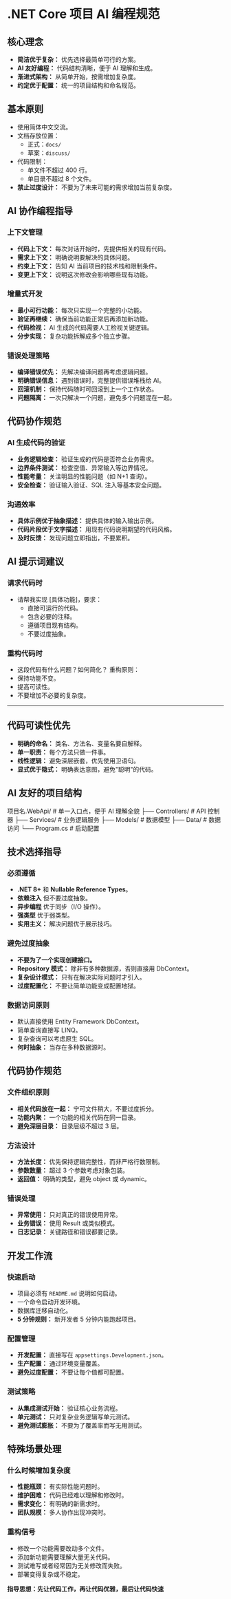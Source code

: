 


# .NET Core 项目 AI 编程规范

## 核心理念
- **简洁优于复杂：** 优先选择最简单可行的方案。
- **AI 友好编程：** 代码结构清晰，便于 AI 理解和生成。
- **渐进式架构：** 从简单开始，按需增加复杂度。
- **约定优于配置：** 统一的项目结构和命名规范。

## 基本原则
- 使用简体中文交流。
- 文档存放位置：
  - 正式：`docs/`
  - 草案：`discuss/`
- 代码限制：
  - 单文件不超过 400 行。
  - 单目录不超过 8 个文件。
- **禁止过度设计：** 不要为了未来可能的需求增加当前复杂度。

## AI 协作编程指导
### 上下文管理
- **代码上下文：** 每次对话开始时，先提供相关的现有代码。
- **需求上下文：** 明确说明要解决的具体问题。
- **约束上下文：** 告知 AI 当前项目的技术栈和限制条件。
- **变更上下文：** 说明这次修改会影响哪些现有功能。
### 增量式开发
- **最小可行功能：** 每次只实现一个完整的小功能。
- **验证再继续：** 确保当前功能正常后再添加新功能。
- **代码检视：** AI 生成的代码需要人工检视关键逻辑。
- **分步实现：** 复杂功能拆解成多个独立步骤。
### 错误处理策略
- **编译错误优先：** 先解决编译问题再考虑逻辑问题。
- **明确错误信息：** 遇到错误时，完整提供错误堆栈给 AI。
- **回滚机制：** 保持代码随时可回滚到上一个工作状态。
- **问题隔离：** 一次只解决一个问题，避免多个问题混在一起。
## 代码协作规范
### AI 生成代码的验证
- **业务逻辑检查：** 验证生成的代码是否符合业务需求。
- **边界条件测试：** 检查空值、异常输入等边界情况。
- **性能考量：** 关注明显的性能问题（如 N+1 查询）。
- **安全检查：** 验证输入验证、SQL 注入等基本安全问题。
### 沟通效率
- **具体示例优于抽象描述：** 提供具体的输入输出示例。
- **代码片段优于文字描述：** 用现有代码说明期望的代码风格。
- **及时反馈：** 发现问题立即指出，不要累积。

## AI 提示词建议
### 请求代码时
- 请帮我实现 [具体功能]，要求：
  - 直接可运行的代码。
  - 包含必要的注释。
  - 遵循项目现有结构。
  - 不要过度抽象。
### 重构代码时
- 这段代码有什么问题？如何简化？
重构原则：
- 保持功能不变。
- 提高可读性。
- 不要增加不必要的复杂度。
---
## 代码可读性优先
- **明确的命名：** 类名、方法名、变量名要自解释。
- **单一职责：** 每个方法只做一件事。
- **线性逻辑：** 避免深层嵌套，优先使用卫语句。
- **显式优于隐式：** 明确表达意图，避免"聪明"的代码。
## AI 友好的项目结构
项目名.WebApi/          # 单一入口点，便于 AI 理解全貌
├── Controllers/        # API 控制器
├── Services/           # 业务逻辑服务
├── Models/             # 数据模型
├── Data/               # 数据访问
└── Program.cs          # 启动配置

## 技术选择指导
### 必须遵循
- **.NET 8+** 和 **Nullable Reference Types**。
- **依赖注入** 但不要过度抽象。
- **异步编程** 优于同步（I/O 操作）。
- **强类型** 优于弱类型。
- **实用主义：** 解决问题优于展示技巧。
### 避免过度抽象
- **不要为了一个实现创建接口。**
- **Repository 模式：** 除非有多种数据源，否则直接用 DbContext。
- **复杂设计模式：** 只有在解决实际问题时才引入。
- **过度配置化：** 不要让简单功能变成配置地狱。
### 数据访问原则
- 默认直接使用 Entity Framework DbContext。
- 简单查询直接写 LINQ。
- 复杂查询可以考虑原生 SQL。
- **何时抽象：** 当存在多种数据源时。
## 代码协作规范
### 文件组织原则
- **相关代码放在一起：** 宁可文件稍大，不要过度拆分。
- **功能内聚：** 一个功能的相关代码在同一目录。
- **避免深层目录：** 目录层级不超过 3 层。
### 方法设计
- **方法长度：** 优先保持逻辑完整性，而非严格行数限制。
- **参数数量：** 超过 3 个参数考虑对象包装。
- **返回值：** 明确的类型，避免 object 或 dynamic。
### 错误处理
- **异常使用：** 只对真正的错误使用异常。
- **业务错误：** 使用 Result<T> 或类似模式。
- **日志记录：** 关键路径和错误都要记录。
## 开发工作流
### 快速启动
- 项目必须有 `README.md` 说明如何启动。
- 一个命令启动开发环境。
- 数据库迁移自动化。
- **5 分钟规则：** 新开发者 5 分钟内能跑起项目。
### 配置管理
- **开发配置：** 直接写在 `appsettings.Development.json`。
- **生产配置：** 通过环境变量覆盖。
- **避免过度配置：** 不要让每个值都可配置。
### 测试策略
- **从集成测试开始：** 验证核心业务流程。
- **单元测试：** 只对复杂业务逻辑写单元测试。
- **避免测试膨胀：** 不要为了覆盖率而写无用测试。
## 特殊场景处理
### 什么时候增加复杂度
- **性能瓶颈：** 有实际性能问题时。
- **维护困难：** 代码已经难以理解和修改时。
- **需求变化：** 有明确的新需求时。
- **团队规模：** 多人协作出现冲突时。
### 重构信号
- 修改一个功能需要改动多个文件。
- 添加新功能需要理解大量无关代码。
- 测试难写或者经常因为无关修改而失败。
- 部署变得复杂或不稳定。

**指导思想：先让代码工作，再让代码优雅，最后让代码快速**


